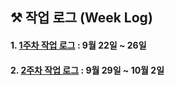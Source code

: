 
## ⚒ 작업 로그 (Week Log)

#### 1. [1주차 작업 로그](/logs/week1.md) : 9월 22일 ~ 26일

#### 2. [2주차 작업 로그](/logs/week2.md) : 9월 29일 ~ 10월 2일
